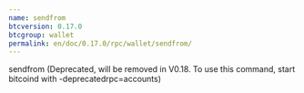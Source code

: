 ```yaml
---
name: sendfrom
btcversion: 0.17.0
btcgroup: wallet
permalink: en/doc/0.17.0/rpc/wallet/sendfrom/
---
```


sendfrom (Deprecated, will be removed in V0.18. To use this command, start bitcoind with -deprecatedrpc=accounts)

